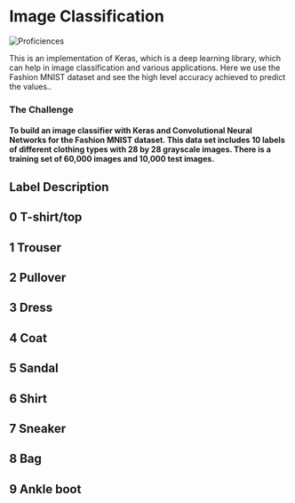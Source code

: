 # Image Classification 
![Proficiences](https://img.shields.io/badge/FIELD-DEEPLEARNING-informational?style=flat&logo=<LOGO_NAME>&logoColor=white&color=2bbc8a)

This is an implementation of Keras, which is a deep learning library, which can help in image classification and various applications. Here we use the Fashion MNIST dataset and see the high level accuracy achieved to predict the values..

### The Challenge
#### To build an image classifier with Keras and Convolutional Neural Networks for the Fashion MNIST dataset. This data set includes 10 labels of different clothing types with 28 by 28 grayscale images. There is a training set of 60,000 images and 10,000 test images.
## Label   Description
## 0       T-shirt/top
## 1       Trouser
## 2       Pullover
## 3       Dress
## 4       Coat
## 5       Sandal
## 6       Shirt
## 7       Sneaker
## 8       Bag
## 9       Ankle boot
